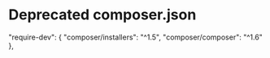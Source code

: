 # Deprecated composer.json

"require-dev": {
        "composer/installers": "^1.5",
        "composer/composer": "^1.6"
    },
    